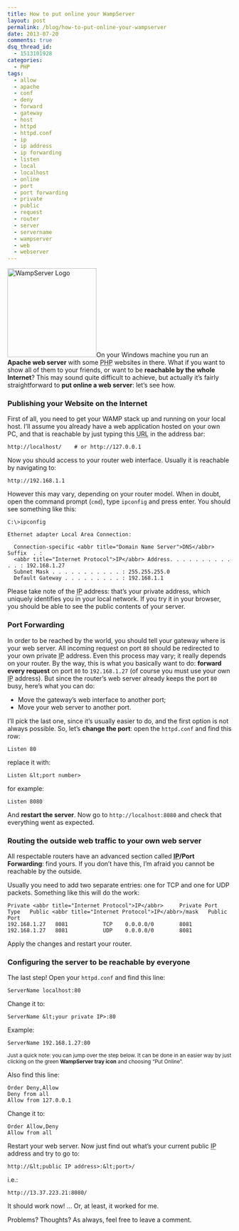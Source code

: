 ```yaml
---
title: How to put online your WampServer
layout: post
permalink: /blog/how-to-put-online-your-wampserver
date: 2013-07-20
comments: true
dsq_thread_id:
  - 1513101928
categories:
  - PHP
tags:
  - allow
  - apache
  - conf
  - deny
  - forward
  - gateway
  - host
  - httpd
  - httpd.conf
  - ip
  - ip address
  - ip forwarding
  - listen
  - local
  - localhost
  - online
  - port
  - port forwarding
  - private
  - public
  - request
  - router
  - server
  - servername
  - wampserver
  - web
  - webserver
---
```


<p>
  <img src="/images/wampserver-logo.png" alt="WampServer Logo" width="200" height="200" class="basic-alignment left" />On your Windows machine you run an <strong>Apache web server</strong> with some <abbr title="PHP: Hypertext Preprocessor (recursive acronym)">PHP</abbr> websites in there. What if you want to show all of them to your friends, or want to be <strong>reachable by the whole Internet</strong>? This may sound quite difficult to achieve, but actually it&#8217;s fairly straightforward to <strong>put online a web server</strong>: let&#8217;s see how.
</p>

<h3>
  Publishing your Website on the Internet
</h3>

<p>
  First of all, you need to get your WAMP stack up and running on your local host. I&#8217;ll assume you already have a web application hosted on your own PC, and that is reachable by just typing this <abbr title="Uniform Resource Locator">URL</abbr> in the address bar:
</p>

```
http://localhost/    # or http://127.0.0.1
```

<p>
  Now you should access to your router web interface. Usually it is reachable by navigating to:
</p>

```
http://192.168.1.1
```

<p>
  However this may vary, depending on your router model. When in doubt, open the command prompt (<code>cmd</code>), type <code>ipconfig</code> and press enter. You should see something like this:
</p>

```
C:\>ipconfig

Ethernet adapter Local Area Connection:

  Connection-specific <abbr title="Domain Name Server">DNS</abbr> Suffix  . :
  <abbr title="Internet Protocol">IP</abbr> Address. . . . . . . . . . . . : 192.168.1.27
  Subnet Mask . . . . . . . . . . . : 255.255.255.0
  Default Gateway . . . . . . . . . : 192.168.1.1
```

<p>
  Please take note of the <abbr title="Internet Protocol">IP</abbr> address: that&#8217;s your private address, which uniquely identifies you in your local network. If you try it in your browser, you should be able to see the public contents of your server.
</p>

<h3>
  Port Forwarding
</h3>

<p>
  In order to be reached by the world, you should tell your gateway where is your web server. All incoming request on port <code>80</code> should be redirected to your own private <abbr title="Internet Protocol">IP</abbr> address. Even this process may vary; it really depends on your router. By the way, this is what you basically want to do: <strong>forward every request</strong> on port <code>80</code> to <code>192.168.1.27</code> (of course you must use your own <abbr title="Internet Protocol">IP</abbr> address). But since the router&#8217;s web server already keeps the port <code>80</code> busy, here&#8217;s what you can do:
</p>

<ul>
  <li>
    Move the gateway&#8217;s web interface to another port;
  </li>
  <li>
    Move your web server to another port.
  </li>
</ul>

<p>
  I&#8217;ll pick the last one, since it&#8217;s usually easier to do, and the first option is not always possible. So, let&#8217;s <strong>change the port</strong>: open the <code>httpd.conf</code> and find this row:
</p>

```
Listen 80
```

<p>
  replace it with:
</p>

```
Listen &lt;port number>
```

<p>
  for example:
</p>

```
Listen 8080
```

<p>
  And <strong>restart the server</strong>. Now go to <code>http://localhost:8080</code> and check that everything went as expected.
</p>

<h3>
  Routing the outside web traffic to your own web server
</h3>

<p>
  All respectable routers have an advanced section called <strong><abbr title="Internet Protocol">IP</abbr>/Port Forwarding</strong>: find yours. If you don&#8217;t have this, I&#8217;m afraid you cannot be reachable by the outside.
</p>

<p>
  Usually you need to add two separate entries: one for TCP and one for UDP packets. Something like this will do the work:
</p>

```
Private <abbr title="Internet Protocol">IP</abbr>     Private Port   Type   Public <abbr title="Internet Protocol">IP</abbr>/mask   Public Port
192.168.1.27   8081 	      TCP    0.0.0.0/0        8081
192.168.1.27   8081 	      UDP    0.0.0.0/0        8081
```

<p>
  Apply the changes and restart your router.
</p>

<h3>
  Configuring the server to be reachable by everyone
</h3>

<p>
  The last step! Open your <code>httpd.conf</code> and find this line:
</p>

```
ServerName localhost:80
```

<p>
  Change it to:
</p>

```
ServerName &lt;your private IP>:80
```

<p>
  Example:
</p>

```
ServerName 192.168.1.27:80
```

<p>
  <small>Just a quick note: you can jump over the step below. It can be done in an easier way by just clicking on the green <strong>WampServer tray icon</strong> and choosing &#8220;Put Online&#8221;.</small>
</p>

<p>
  Also find this line:
</p>

```
Order Deny,Allow
Deny from all
Allow from 127.0.0.1
```

<p>
  Change it to:
</p>

```
Order Allow,Deny
Allow from all
```

<p>
  Restart your web server. Now just find out what&#8217;s your current public <abbr title="Internet Protocol">IP</abbr> address and try to go to:
</p>

```
http://&lt;public IP address>:&lt;port>/
```

<p>
  i.e.:
</p>

```
http://13.37.223.21:8080/
```

<p>
  It should work now! &#8230; Or, at least, it worked for me.
</p>

<p>
  Problems? Thoughts? As always, feel free to leave a comment.
</p>
